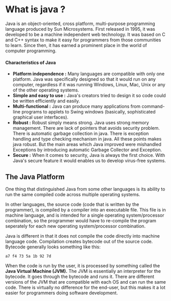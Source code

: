 # What is java ? 

Java is an object-oriented, cross platform, multi-purpose programming language produced by Sun Microsystems. First released in 1995, it was developed to be a machine independent web technology. It was based on C and C++ syntax to make it easy for programmers from those communities to learn. Since then, it has earned a prominent place in the world of computer programming.   

#### Characteristics of Java  

  * **Platform independence :** Many languages are compatible with only one platform. Java was specifically designed so that it would run on any computer, regardless if it was running Windows, Linux, Mac, Unix or any of the other operating systems.   
  * **Simple and easy to use :** Java's creators tried to design it so code could be written efficiently and easily.  
  * **Multi-functional :** Java can produce many applications from command-line programs to applets to Swing windows (basically, sophisticated graphical user interfaces).   
  * **Robust :** Robust simply means strong. Java uses strong memory management. There are lack of pointers that avoids security problem. There is automatic garbage collection in java. There is exception handling and type checking mechanism in java. All these points makes java robust. But the main areas which Java improved were mishandled Exceptions by introducing automatic Garbage Collector and Exception.  
  * **Secure :** When it comes to security, Java is always the first choice. With Java's secure feature it would enables us to develop virus-free systems.  

## The Java Platform  

One thing that distinguished Java from some other languages is its ability to run the same compiled code across multiple operating systems.  

In other languages, the source code (code that is written by the programmer), is compiled by a compiler into an executable file. This file is in machine language, and is intended for a single operating system/processor combination, so the programmer would have to re-compile the program seperately for each new operating system/processor combination.  

Java is different in that it does not compile the code directly into machine language code. Compilation creates bytecode out of the source code. Bytecode generally looks something like this:  

```
a7 f4 73 5a 1b 92 7d
```  

When the code is run by the user, it is processed by something called the **Java Virtual Machine (JVM).** The JVM is essentially an interpreter for the bytecode. It goes through the bytecode and runs it. There are different versions of the JVM that are compatible with each OS and can run the same code. There is virtually no difference for the end-user, but this makes it a lot easier for programmers doing software development.  

